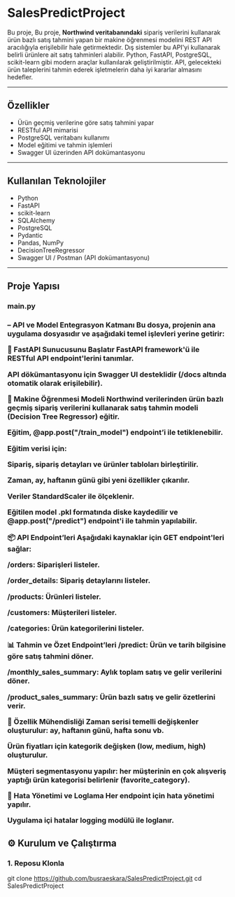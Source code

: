 # SalesPredictProject

Bu proje, Bu proje, **Northwind veritabanındaki** sipariş verilerini kullanarak ürün bazlı satış tahmini yapan bir makine öğrenmesi modelini REST API aracılığıyla erişilebilir hale getirmektedir. Dış sistemler bu API'yi kullanarak belirli ürünlere ait satış tahminleri alabilir. Python, FastAPI, PostgreSQL, scikit-learn gibi modern araçlar kullanılarak geliştirilmiştir. API, gelecekteki ürün taleplerini tahmin ederek işletmelerin daha iyi kararlar almasını hedefler.

---

## Özellikler

- Ürün geçmiş verilerine göre satış tahmini yapar  
- RESTful API mimarisi  
- PostgreSQL veritabanı kullanımı  
- Model eğitimi ve tahmin işlemleri  
- Swagger UI üzerinden API dokümantasyonu  

---

## Kullanılan Teknolojiler

- Python  
- FastAPI  
- scikit-learn  
- SQLAlchemy  
- PostgreSQL
- Pydantic
- Pandas, NumPy
- DecisionTreeRegressor
- Swagger UI / Postman (API dokümantasyonu)

---

## Proje Yapısı

<h3>main.py<h3>– API ve Model Entegrasyon Katmanı
Bu dosya, projenin ana uygulama dosyasıdır ve aşağıdaki temel işlevleri yerine getirir:

🚀 FastAPI Sunucusunu Başlatır
FastAPI framework'ü ile RESTful API endpoint'lerini tanımlar.

API dökümantasyonu için Swagger UI desteklidir (/docs altında otomatik olarak erişilebilir).

🧠 Makine Öğrenmesi Modeli
Northwind verilerinden ürün bazlı geçmiş sipariş verilerini kullanarak satış tahmin modeli (Decision Tree Regressor) eğitir.

Eğitim, @app.post("/train_model") endpoint’i ile tetiklenebilir.

Eğitim verisi için:

Sipariş, sipariş detayları ve ürünler tabloları birleştirilir.

Zaman, ay, haftanın günü gibi yeni özellikler çıkarılır.

Veriler StandardScaler ile ölçeklenir.

Eğitilen model .pkl formatında diske kaydedilir ve @app.post("/predict") endpoint'i ile tahmin yapılabilir.

📦 API Endpoint’leri
Aşağıdaki kaynaklar için GET endpoint'leri sağlar:

/orders: Siparişleri listeler.

/order_details: Sipariş detaylarını listeler.

/products: Ürünleri listeler.

/customers: Müşterileri listeler.

/categories: Ürün kategorilerini listeler.

📊 Tahmin ve Özet Endpoint’leri
/predict: Ürün ve tarih bilgisine göre satış tahmini döner.

/monthly_sales_summary: Aylık toplam satış ve gelir verilerini döner.

/product_sales_summary: Ürün bazlı satış ve gelir özetlerini verir.

🧱 Özellik Mühendisliği
Zaman serisi temelli değişkenler oluşturulur: ay, haftanın günü, hafta sonu vb.

Ürün fiyatları için kategorik değişken (low, medium, high) oluşturulur.

Müşteri segmentasyonu yapılır: her müşterinin en çok alışveriş yaptığı ürün kategorisi belirlenir (favorite_category).

🔐 Hata Yönetimi ve Loglama
Her endpoint için hata yönetimi yapılır.

Uygulama içi hatalar logging modülü ile loglanır.


## ⚙️ Kurulum ve Çalıştırma

### 1. Reposu Klonla


git clone https://github.com/busraeskara/SalesPredictProject.git
cd SalesPredictProject
